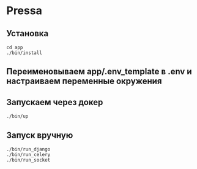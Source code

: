 # Pressa

## Установка

    cd app
    ./bin/install

## Переименовываем app/.env_template в .env и настраиваем переменные окружения

## Запускаем через докер

    ./bin/up

## Запуск вручную

    ./bin/run_django
    ./bin/run_celery
    ./bin/run_socket